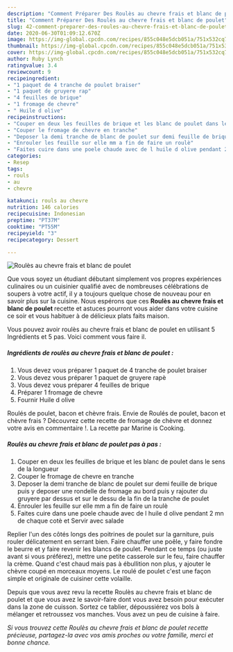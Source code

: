```yaml
---
description: "Comment Préparer Des Roulès au chevre frais et blanc de poulet"
title: "Comment Préparer Des Roulès au chevre frais et blanc de poulet"
slug: 42-comment-preparer-des-roules-au-chevre-frais-et-blanc-de-poulet
date: 2020-06-30T01:09:12.670Z
image: https://img-global.cpcdn.com/recipes/855c048e5dcb051a/751x532cq70/roules-au-chevre-frais-et-blanc-de-poulet-photo-principale-de-la-recette.jpg
thumbnail: https://img-global.cpcdn.com/recipes/855c048e5dcb051a/751x532cq70/roules-au-chevre-frais-et-blanc-de-poulet-photo-principale-de-la-recette.jpg
cover: https://img-global.cpcdn.com/recipes/855c048e5dcb051a/751x532cq70/roules-au-chevre-frais-et-blanc-de-poulet-photo-principale-de-la-recette.jpg
author: Ruby Lynch
ratingvalue: 3.4
reviewcount: 9
recipeingredient:
- "1 paquet de 4 tranche de poulet braiser"
- "1 paquet de gruyere rap"
- "4 feuilles de brique"
- "1 fromage de chevre"
- " Huile d olive"
recipeinstructions:
- "Couper en deux les feuilles de brique et les blanc de poulet dans le sens de la longueur"
- "Couper le fromage de chevre en tranche"
- "Deposer la demi tranche de blanc de poulet sur demi feuille de brique puis y deposer une rondelle de fromage au bord puis y rajouter du gruyere par dessus et sur le dessu de la fin de la tranche de poulet"
- "Enrouler les feuille sur elle mm a fin de faire un roulè"
- "Faites cuire dans une poele chaude avec de l huile d olive pendant 2 mn de chaque cotè et Servir avec salade"
categories:
- Resep
tags:
- rouls
- au
- chevre

katakunci: rouls au chevre 
nutrition: 146 calories
recipecuisine: Indonesian
preptime: "PT37M"
cooktime: "PT55M"
recipeyield: "3"
recipecategory: Dessert

---
```



![Roulès au chevre frais et blanc de poulet](https://img-global.cpcdn.com/recipes/855c048e5dcb051a/751x532cq70/roules-au-chevre-frais-et-blanc-de-poulet-photo-principale-de-la-recette.jpg)

Que vous soyez un étudiant débutant simplement vos propres expériences culinaires ou un cuisinier qualifié avec de nombreuses célébrations de soupers à votre actif, il y a toujours quelque chose de nouveau pour en savoir plus sur la cuisine. Nous espérons que ces <strong> Roulès au chevre frais et blanc de poulet </strong> recette et astuces pourront vous aider dans votre cuisine ce soir et vous habituer à de délicieux plats faits maison.

<!--inarticleads1-->

Vous pouvez avoir roulès au chevre frais et blanc de poulet en utilisant 5 Ingrédients et 5 pas. Voici comment vous faire il.

##### Ingrédients de roulès au chevre frais et blanc de poulet :

1. Vous devez vous préparer 1 paquet de 4 tranche de poulet braiser
1. Vous devez vous préparer 1 paquet de gruyere rapè
1. Vous devez vous préparer 4 feuilles de brique
1. Préparer 1 fromage de chevre
1. Fournir  Huile d olive


Roulés de poulet, bacon et chèvre frais. Envie de Roulés de poulet, bacon et chèvre frais ? Découvrez cette recette de fromage de chèvre et donnez votre avis en commentaire !. La recette par Marine is Cooking. 

<!--inarticleads2-->

##### Roulès au chevre frais et blanc de poulet pas à pas :

1. Couper en deux les feuilles de brique et les blanc de poulet dans le sens de la longueur
1. Couper le fromage de chevre en tranche
1. Deposer la demi tranche de blanc de poulet sur demi feuille de brique puis y deposer une rondelle de fromage au bord puis y rajouter du gruyere par dessus et sur le dessu de la fin de la tranche de poulet
1. Enrouler les feuille sur elle mm a fin de faire un roulè
1. Faites cuire dans une poele chaude avec de l huile d olive pendant 2 mn de chaque cotè et Servir avec salade


Replier l&#39;un des côtés longs des poitrines de poulet sur la garniture, puis rouler délicatement en serrant bien. Faire chauffer une poêle, y faire fondre le beurre et y faire revenir les blancs de poulet. Pendant ce temps (ou juste avant si vous préférez), mettre une petite casserole sur le feu, faire chauffer la crème. Quand c&#39;est chaud mais pas à ébullition non plus, y ajouter le chèvre coupé en morceaux moyens. Le roulé de poulet c&#39;est une façon simple et originale de cuisiner cette volaille. 

<!--inarticleads1-->

<p>
Depuis que vous avez revu la recette Roulès au chevre frais et blanc de poulet et que vous avez le savoir-faire dont vous avez besoin pour exécuter dans la zone de cuisson. Sortez ce tablier, dépoussiérez vos bols à mélanger et retroussez vos manches. Vous avez un peu de cuisine à faire.
</p>

<p>
<i>Si vous trouvez cette Roulès au chevre frais et blanc de poulet recette précieuse, partagez-la avec vos amis proches ou votre famille, merci et bonne chance.</i>
</p>
